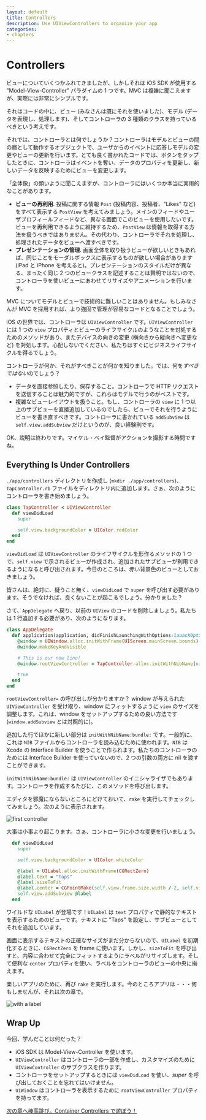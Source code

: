 ```yaml
---
layout: default
title: Controllers
description: Use UIViewControllers to organize your app
categories:
- chapters
---
```


# Controllers

ビューについていくつかふれてきましたが、しかしそれは iOS SDK が使用する "Model-View-Controller" パラダイムの 1 つです。MVC は複雑に聞こえますが、実際には非常にシンプルです。

それはコードの中に、ビュー (みなさんは既にそれを使いました)、モデル (データを表現し、処理します)、そしてコントローラの 3 種類のクラスを持っているべきという考えです。

それでは、コントローラとは何でしょうか？コントローラはモデルとビューの間の層として動作するオブジェクトで、ユーザからのイベントに応答しモデルの変更やビューの更新を行います。とても良く書かれたコードでは、ボタンをタップしたときに、コントローラはイベントを奪い、データのプロパティを更新し、新しいデータを反映するためにビューを変更します。

「全体像」の類いように聞こえますが、コントローラにはいくつか本当に実用的なことがあります。

- **ビューの再利用**. 投稿に関する情報 `Post` (投稿内容、投稿者、"Likes" など) をすべて表示する `PostView` を考えてみましょう。メインのフィードやユーザプロフィールフィードなど、異なる画面でこのビューを使用したいです。ビューを再利用できるように維持するため、`PostView` は情報を取得する方法を扱うべきではありません。その代わり、コントローラでそれを処理し、処理されたデータをビューへ渡すべきです。
- **プレゼンテーションの管理**. 画面全体を取り扱うビューが欲しいときもあれば、同じことをモーダルボックスに表示するものが欲しい場合があります (iPad と iPhone を考えると)。プレゼンテーションのスタイルだけが異なる、まったく同じ 2 つのビュークラスを記述することは賢明ではないので、コントローラを使いビューにあわせてリサイズやアニメーションを行います。

MVC についてモデルとビューで技術的に難しいことはありません。もしみなさんが MVC を採用すれば、より強固で管理が容易なコードとなることでしょう。

iOS の世界では、コントローラは `UIViewController` です。`UIViewController` には 1 つの `view` プロパティとビューのライフサイクルのようなことを対処するためのメソッドがあり、またデバイスの向きの変更 (横向きから縦向きへ変更など) を対処します。心配しないでください、私たちはすぐにビジネスライフサイクルを得るでしょう。

コントローラが何か、それがすべきことが何かを知りました。では、何を*すべきではない*のでしょう？

- データを直接参照したり、保存すること。コントローラで HTTP リクエストを送信することは魅力的ですが、これらはモデルで行うのがベストです。
- 複雑なビューレイアウトを扱うこと。もし、コントローラの `view` に 1 つ以上のサブビューを直接追加しているのでしたら、ビューでそれを行うようにビューを書き直すべきです。コントローラに書かれている `addSubview` は `self.view.addSubview` だけというのが、良い経験則です。

OK、説明は終わりです。マイケル・ベイ監督がアクションを撮影する時間ですね。

## Everything Is Under Controllers

`./app/controllers` ディレクトリを作成し (`mkdir ./app/controllers`)、`TapController.rb` ファイルをディレクトリ内に追加します。さぁ、次のようにコントローラを書き始めましょう。

```ruby
class TapController < UIViewController
  def viewDidLoad
    super

    self.view.backgroundColor = UIColor.redColor
  end
end
```

`viewDidLoad` は `UIViewController` のライフサイクルを形作るメソッドの 1 つで、`self.view` で示されるビューが作成され、追加されたサブビューが利用できるようになると呼び出されます。今日のところは、赤い背景色のビューとしておきましょう。

皆さんは、絶対に、疑うこと無く、`viewDidLoad` で `super` を呼び出す必要があります。そうでなければ、良くないことが起こるでしょう。分かりました？

さて、`AppDelegate` へ戻り、以前の `UIView` のコードを削除しましょう。私たちは 1 行追加する必要があり、次のようになります。

```ruby
class AppDelegate
  def application(application, didFinishLaunchingWithOptions:launchOptions)
    @window = UIWindow.alloc.initWithFrame(UIScreen.mainScreen.bounds)
    @window.makeKeyAndVisible

    # This is our new line!
    @window.rootViewController = TapController.alloc.initWithNibName(nil, bundle: nil)

    true
  end
end
```

`rootViewController=` の呼び出しが分かりますか？ window が与えられた `UIViewController` を受け取り、window にフィットするように `view` のサイズを調整します。これは、window をセットアップするための良い方法です(`window.addSubview` とは対照的に)。

追加した行でほかに新しい部分は `initWithNibName:bundle:` です。一般的に、これは `NIB` ファイルからコントローラを読み込むために使われます。`NIB` は Xcode の Interface Builder を使うことで作られます。私たちのコントローラのためには Interface Builder を使っていないので、2 つの引数の両方に nil を渡すことができます。

`initWithNibName:bundle:` は `UIViewController` のイニシャライザでもあります。コントローラを作成するたびに、このメソッドを呼び出します。

エディタを邪魔にならないところにどけておいて、`rake` を実行してチェックしてみましょう。次のように表示されます。

![first controller](images/1.png)

大事は小事より起こります。さぁ、コントローラに小さな変更を行いましょう。

```ruby
  def viewDidLoad
    super

    self.view.backgroundColor = UIColor.whiteColor

    @label = UILabel.alloc.initWithFrame(CGRectZero)
    @label.text = "Taps"
    @label.sizeToFit
    @label.center = CGPointMake(self.view.frame.size.width / 2, self.view.frame.size.height / 2)
    self.view.addSubview @label
  end
```

ワイルドな `UILabel` が登場です！`UILabel` は `text` プロパティで静的なテキストを表示するためのビューです。テキストに "Taps" を設定し、サブビューとしてそれを追加しています。

画面に表示するテキストの正確なサイズがまだ分からないので、`UILabel` を初期化するときに、`CGRectZero` を frame に使います。しかし、`sizeToFit` を呼び出すと、内容に合わせて完全にフィットするようにラベルがリサイズします。そして便利な `center` プロパティを使い、ラベルをコントローラのビューの中央に揃えます。

楽しいアプリのために、再び `rake` を実行します。今のところアプリは・・・何もしませんが、それは次の章で。

![with a label](images/2.png)

## Wrap Up

今回、学んだことは何だった？

- iOS SDK は Model-View-Controller を使います。
- `UIViewController` はコントローラの一部を作成し、カスタマイズのために `UIViewController` のサブクラスを作ります。
- コントローラをセットアップするときには `viewDidLoad` を使い、*super* を呼び出しておくことを忘れてはいけません。
- `UIWindow` はコントローラを表示するために `rootViewController` プロパティを持ってます。

[次の章へ棒高跳び。Container Controllers で遊ぼう！](/4-containers)

